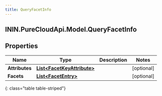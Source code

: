 ```yaml
---
title: QueryFacetInfo
---
```

## ININ.PureCloudApi.Model.QueryFacetInfo

## Properties

|Name | Type | Description | Notes|
|------------ | ------------- | ------------- | -------------|
| **Attributes** | [**List&lt;FacetKeyAttribute&gt;**](FacetKeyAttribute.html) |  | [optional] |
| **Facets** | [**List&lt;FacetEntry&gt;**](FacetEntry.html) |  | [optional] |
{: class="table table-striped"}



